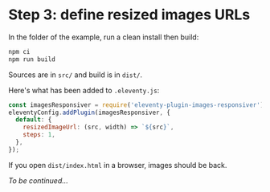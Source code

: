 # Step 3: define resized images URLs

In the folder of the example, run a clean install then build:

```bash
npm ci
npm run build
```

Sources are in `src/` and build is in `dist/`.

Here's what has been added to `.eleventy.js`:

```javascript
const imagesResponsiver = require('eleventy-plugin-images-responsiver');
eleventyConfig.addPlugin(imagesResponsiver, {
  default: {
    resizedImageUrl: (src, width) => `${src}`,
    steps: 1,
  },
});
```

If you open `dist/index.html` in a browser, images should be back.

_To be continued…_
